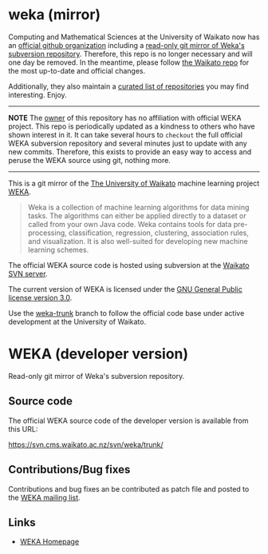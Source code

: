 weka (mirror)
=============

Computing and Mathematical Sciences at the University of Waikato now has an
[official github organization][weka-org] including a [read-only git mirror of
Weka's subversion repository][weka-git]. Therefore, this repo is no longer
necessary and will one day be removed. In the meantime, please follow [the
Waikato repo][weka-git] for the most up-to-date and official changes. 
  
Additionally, they also maintain a [curated list of repositories][weka-repos]
you may find interesting. Enjoy.

[weka-org]: https://github.com/Waikato
[weka-git]: https://github.com/Waikato/weka-trunk
[weka-repos]: https://github.com/Waikato/waikato-repositories

---

**NOTE** The [owner][bnjmn] of this repository has no affiliation with official
WEKA project. This repo is periodically updated as a kindness to others who
have shown interest in it. It can take several hours to `checkout` the full
official WEKA subversion repository and several minutes just to update with any
new commits. Therefore, this exists to provide an easy way to access and peruse
the WEKA source using git, nothing more.

---

This is a git mirror of the [The University of Waikato][uofw] machine learning
project [WEKA][weka-home].

> Weka is a collection of machine learning algorithms for data mining tasks.
> The algorithms can either be applied directly to a dataset or called from
> your own Java code. Weka contains tools for data pre-processing,
> classification, regression, clustering, association rules, and visualization.
> It is also well-suited for developing new machine learning schemes.

The official WEKA source code is hosted using subversion at the [Waikato SVN
server][weka-source].

The current version of WEKA is licensed under the [GNU General Public license
version 3.0][gnu-v3].

Use the [weka-trunk][weka-trunk-branch] branch to follow the official code base
under active development at the University of Waikato.


[bnjmn]: https://github.com/bnjmn
[uofw]: http://www.waikato.ac.nz/
[weka-home]: http://www.cs.waikato.ac.nz/ml/weka/index.html
[weka-source]: https://svn.cms.waikato.ac.nz/svn/weka/
[gnu-v3]: http://www.gnu.org/licenses/gpl.html
[svngh]: https://github.com/svn2github/weka
[weka-trunk-branch]: https://github.com/bnjmn/weka/tree/weka-trunk


# WEKA (developer version)

Read-only git mirror of Weka's subversion repository.

## Source code

The official WEKA source code of the developer version is available from this URL:

https://svn.cms.waikato.ac.nz/svn/weka/trunk/

## Contributions/Bug fixes

Contributions and bug fixes an be contributed as patch file and posted to the
[WEKA mailing list](https://list.waikato.ac.nz/mailman/listinfo/wekalist).

## Links

* [WEKA Homepage](https://www.cs.waikato.ac.nz/ml/weka/)
